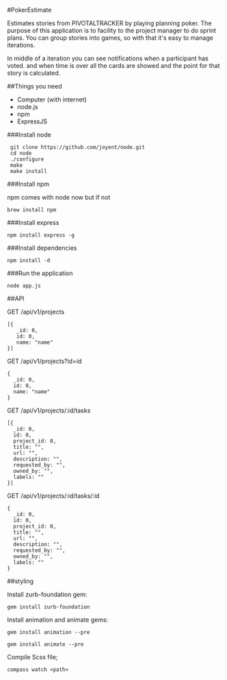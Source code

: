 #PokerEstimate

Estimates stories from PIVOTALTRACKER by playing planning poker. The purpose of this application is to facility to the project manager to do sprint plans. You can group stories into games, so with that it's easy to manage iterations.

In middle of a iteration you can see notifications when a participant has voted. and when time is over all the cards are showed and the point for that story is calculated.

##Things you need

- Computer (with internet)
- node.js
- npm
- ExpressJS

###Install node

     git clone https://github.com/joyent/node.git
     cd node
     ./configure
     make
     make install

###Install npm

npm comes with node now but if not

    brew install npm

###Install express

    npm install express -g

###Install dependencies

    npm install -d

###Run the application

    node app.js

##API

GET /api/v1/projects

    [{
       _id: 0,
       id: 0,
       name: "name"
    }]

GET /api/v1/projects?id=id

    {
      _id: 0,
      id: 0,
      name: "name"
    }

GET /api/v1/projects/:id/tasks

    [{
      _id: 0,
      id: 0,
      project_id: 0,
      title: "",
      url: "",
      description: "",
      requested_by: "",
      owned_by: "",
      labels: ""
    }]

GET /api/v1/projects/:id/tasks/:id

    {
      _id: 0,
      id: 0,
      project_id: 0,
      title: "",
      url: "",
      description: "",
      requested_by: "",
      owned_by: "",
      labels: ""
    }

##styling

Install zurb-foundation gem:

    gem install zurb-foundation

Install animation and animate gems:

    gem install animation --pre

    gem install animate --pre

Compile Scss file;
  
    compass watch <path>

